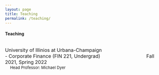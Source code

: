 ```yaml
---
layout: page
title: Teaching
permalink: /teaching/
---
```


#### **Teaching**
\
<font size="3"> University of Illinios at Urbana-Champaign </font>\
  <font size="3"> - Corporate Finance (FIN 221, Undergrad) &emsp;&emsp;&emsp;&emsp;&emsp;&emsp;&emsp;&emsp;&emsp; Fall 2021, Spring 2022 </font>\
  <font size="2">  &emsp; Head Professor: Michael Dyer &emsp;&emsp;&emsp;&emsp;&emsp;&emsp;&emsp;&emsp;&emsp; </font>
  
